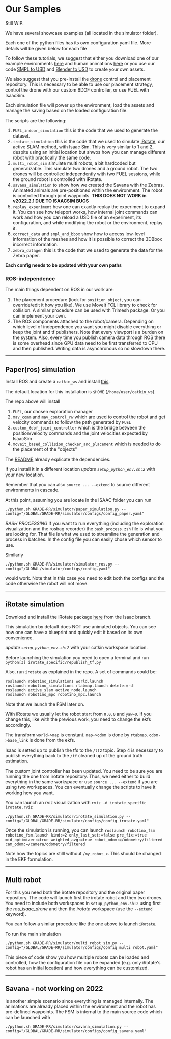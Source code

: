 # Our Samples

Still WIP.


We have several showcase examples (all located in the simulator folder).

Each one of the python files has its own configuration yaml file. More details will be given below for each file

To follow these tutorials, we suggest that either you download one of our example environments [here]() and human animations [here]() or you use our code [SMPL to USD](https://github.com/eliabntt/animated_human_SMPL_to_USD) and [Blender to USD](https://github.com/eliabntt/Front3D_to_USD) to create your own assets.

We also suggest that you pre-install the [drone](https://github.com/eliabntt/ros_isaac_drone) control and placement repository. 
This is necessary to be able to use our placement strategy, control the drone with our custom 6DOF controller, or use FUEL with IsaacSim.

Each simulation file will power up the environment, load the assets and manage the saving based on the loaded configuration file.

The scripts are the following:

1. `FUEL_indoor_simulation` this is the code that we used to generate the dataset.
4. `irotate_simulation` this is the code that we used to simulate [iRotate](https://github.com/eliabntt/irotate_active_slam), our active SLAM method, with Isaac Sim. This is very similar to 1 and 2, despite using an initial location but shwos how you can manage different robot with practically the same code.
5. `multi_robot_sim` simulate multi robots, a bit hardcoded but generalizable. This simulate two drones and a ground robot. The two drones will be controlled independently with two FUEL sessions, while the ground robot is controlled with iRotate.
6. `savana_simulation` to show how we created the Savana with the Zebras. Animated animals are pre-positioned within the environment. The robot is controlled through joint waypoints. **THIS DOES NOT WORK in v2022.2.1 DUE TO ISAACSIM BUGS**
7. `replay_experiment` how one can exactly replay the experiment to expand it. You can see how teleport works, how internal joint commands can work and how you can reload a USD file of an experiment, its configuration, and while modifying the robot or the environment, replay it.
8. `correct_data` and `smpl_and_bbox` show how to access low-level information of the meshes and how it is possible to correct the 3DBbox incorrect information.
10. `zebra_datagen` this is the code that we used to generate the data for the Zebra paper.


**Each config needs to be updated with your own paths**

### ROS-independence

The main things dependent on ROS in our work are:
1. The placement procedure (look for `position_object`, you can override/edit it how you like). We use MoveIt FCL library to check for collision. A similar procedure can be used with Trimesh package. Or you can implement your own.
2. The ROS components attached to the robot/camera. Depending on which level of independence you want you might disable everything or keep the joint and tf publishers. Note that every viewport is a burden on the system. Also, every time you publish camera data through ROS there is some overhead since GPU data need to be first transferred to CPU and then published. Writing data is asynchronous so no slowdown there.

___

## Paper(ros) simulation

Install ROS and create a `catkin_ws` and install [this](https://github.com/eliabntt/ros_isaac_drone).

The default location for this installation is `$HOME` (`/home/user/catkin_ws`).

The repo above will install 
1. `FUEL`, our chosen exploration manager
2. `mav_comm` and `mav_control_rw` which are used to control the robot and get velocity commands to follow the path generated by `FUEL`
3. `custom_6dof_joint_controller` which is the bridge between the position/velocity commands and the joint velocities expected by IsaacSim
4. `moveit_based_collision_checker_and_placement` which is needed to do the placement of the "objects"

The [README](https://github.com/eliabntt/ros_isaac_drone/blob/main/README.md) already explicate the dependencies.

If you install it in a different location _update `setup_python_env.sh:2`_ with your new location.

Remember that you can also `source ... --extend` to source different environments in cascade.

At this point, assuming you are locate in the ISAAC folder you can run 
```
./python.sh GRADE-RR/simulator/paper_simulation.py --config="/GLOBAL/GRADE-RR/simulator/configs/config_paper.yaml" 
```
*BASH PROCESSING*
If you want to run everything (including the exploration visualization and the rosbag recorder) the `bash_process.zsh` file is what you are looking for.
That file is what we used to streamline the generation and process in batches. In the config file you can easily chose which sensor to use.

Similarly
```
./python.sh GRADE-RR/simulator/simulator_ros.py --config="/GLOBAL/simulator/configs/config.yaml" 
```
would work. Note that in this case you need to edit both the configs and the code otherwise the robot will not move.

_______
## iRotate simulation

Download and install the iRotate package [here](https://github.com/eliabntt/irotate_active_slam/tree/isaac) from the Isaac branch.

This simulation by default does NOT use animated objects. You can see how one can have a blueprint and quickly edit it based on its own convenience.

_update `setup_python_env.sh:2`_ with your catkin workspace location.

Before launching the simulation you need to open a terminal and run `python[3] irotate_specific/republish_tf.py`

Also, run `irotate` as explained in the repo. A set of commands could be:
```
roslaunch robotino_simulations world.launch
roslaunch robotino_simulations rtabmap.launch delete:=-d
roslaunch active_slam active_node.launch
roslaunch robotino_mpc robotino_mpc.launch
```
Note that we launch the FSM later on.

With iRotate we usually let the robot start from `0,0,0` and `yaw=0`. If you change this, like with the previous work, you need to change the ekfs accordingly.

The transform `world->map` is constant. `map->odom` is done by `rtabmap`. `odom->base_link` is done from the ekfs. 

Isaac is setted up to publish the tfs to the `/tf2` topic. Step 4 is necessary to publish everything back to the `/tf` cleaned up of the ground truth estimation.

The custom joint controller has been updated. You need to be sure you are running the one from irotate repository.
Thus, we need either to build everything in the same workspace or use `source ... --extend` if you are using two workspaces. 
You can eventually change the scripts to have it working how you want.

You can launch an rviz visualization with `rviz -d irotate_specific irotate.rviz`

```
./python.sh GRADE-RR/simulator/irotate_simulation.py --config="/GLOBAL/GRADE-RR/simulator/configs/config_irotate.yaml" 
```

Once the simulation is running, you can launch `roslaunch robotino_fsm robotino_fsm.launch kind:=2 only_last_set:=false pre_fix:=true mid_optimizer:=true weighted_avg:=true robot_odom:=/odometry/filtered cam_odom:=/camera/odometry/filtered`

Note how the topics are stilll without `/my_robot_x`. This should be changed in the EKF formulation.
_______
## Multi robot

For this you need both the irotate repository and the original paper repository. The code will launch first the irotate robot and then two drones. You need to include both workspaces in `setup_python_env.sh:2` using first the _ros_isaac_drone_ and then the _irotate_ workspace (use the `--extend` keyword).

You can follow a similar procedure like the one above to launch `iRotate`.

To run the main simulation 
```
./python.sh GRADE-RR/simulator/multi_robot_sim.py --config="/GLOBAL/GRADE-RR/simulator/configs/config_multi_robot.yaml" 
```

This piece of code show you how multiple robots can be loaded and controlled, how the configuration file can be expanded (e.g. only iRotate's robot has an initial location) and how everything can be customized.

_______
## Savana - not working on 2022

Is another simple scenario since everything is managed internally. The animations are already placed within the environment and the robot has pre-defined waypoints. The FSM is internal to the main source code which can be launched with
```
./python.sh GRADE-RR/simulator/savana_simulation.py --config="/GLOBAL/GRADE-RR/simulator/configs/config_savana.yaml" 
```
